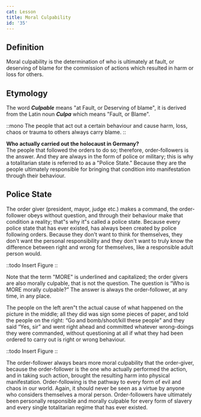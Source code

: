 ```yaml
---
cat: Lesson
title: Moral Culpability
id: '35'
---
```


## Definition
Moral culpability is the determination of who is ultimately at fault, or deserving of blame for
the commission of actions which resulted in harm or loss for others.

## Etymology
The word **_Culpable_** means "at Fault, or Deserving of blame", it is derived from the Latin noun **_Culpa_** which means "Fault, or Blame".

::mono
The people that act out a certain behaviour and cause harm, loss, chaos or trauma to others
always carry blame.
::

**Who actually carried out the holocaust in Germany?**  
The people that followed the orders to do so; therefore, order-followers is the answer. And they are always in the form of police or military; this is why a totalitarian state is referred to as a "Police State." Because they are the people ultimately responsible for bringing that condition into manifestation through their behaviour.

## Police State
The order giver (president,  mayor, judge etc.) makes a command, the order-follower obeys without question, and through their behaviour make that condition a reality; that"s why it"s called a police state. Because every police state that has ever existed, has
always been created by police following orders. Because they don't want to think for themselves, they don't want the personal responsibility and they don't want to truly know the difference between right and wrong for themselves, like a responsible adult person would.

::todo
Insert Figure
::

Note that the term "MORE" is underlined and capitalized; the order givers are also morally culpable, that is not the question. The question is “Who is MORE morally culpable?” The answer is always the order-follower, at any time, in any place.

The people on the left aren"t the actual cause of what happened on the picture in the middle; all they did was sign some pieces of paper, and told the people on the right: “Go and bomb/shoot/kill these people” and they said “Yes, sir” and went right ahead and committed whatever wrong-doings they were commanded, without questioning at all if what they had been ordered to carry out is right or wrong behaviour.

::todo
Insert Figure
::

The order-follower always bears more moral culpability that the order-giver, because the order-follower is the one who actually performed the action, and in taking such action, brought the resulting harm into physical manifestation. Order-following is the pathway to every form of evil and chaos in our world. Again, it should never be seen as a virtue by anyone who considers themselves a moral person. Order-followers have ultimately been personally responsible and morally culpable for every form of slavery and every single totalitarian regime that has ever existed.

